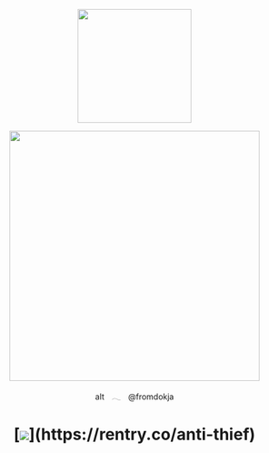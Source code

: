 <p align="center"><img src="https://i.imgur.com/DM8Oq2I.png&=75" width="200">

    
<p align="center"><img src="https://files.catbox.moe/f6kgg8.png" width="440">
<p align="center"> altㅤ𓂃ㅤ@fromdokja


    
<h1 align="center"></[retros](https://retrospring.net/@goroplushie)>



[![](https://i.imgur.com/916AUfE.png&=75"width="80")](https://rentry.co/anti-thief) 



